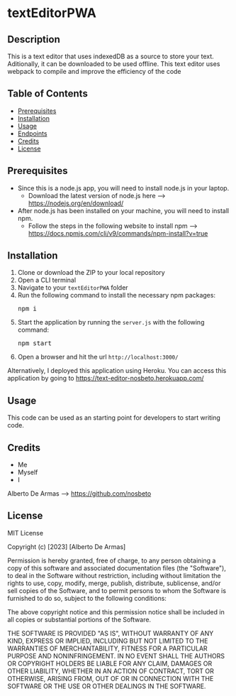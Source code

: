 # textEditorPWA

## Description
This is a text editor that uses indexedDB as a source to store your text.  Aditionally, it can be downloaded to be used offline. This text editor uses webpack to compile and improve the efficiency of the code

## Table of Contents
- [Prerequisites](#prerequisites)
- [Installation](#installation)
- [Usage](#usage)
- [Endpoints](#endpoints)
- [Credits](#credits)
- [License](#license)


## Prerequisites
* Since this is a node.js app, you will need to install node.js in your laptop.  
    * Download the latest version of node.js here --> https://nodejs.org/en/download/  
* After node.js has been installed on your machine, you will need to install npm.  
    * Follow the steps in the following website to install npm --> https://docs.npmjs.com/cli/v9/commands/npm-install?v=true

## Installation
1) Clone or download the ZIP to your local repository
2) Open a CLI terminal
3) Navigate to your <code>textEditorPWA</code> folder 
4) Run the following command to install the necessary npm packages:
    <pre>npm i</pre>
4) Start the application by running the <code>server.js</code> with the following command:
    <pre>npm start</pre>
6) Open a browser and hit the url <code>http://localhost:3000/</code>

Alternatively, I deployed this application using Heroku. You can access this application by going to https://text-editor-nosbeto.herokuapp.com/

## Usage 
This code can be used as an starting point for developers to start writing code.


## Credits
* Me
* Myself
* I

Alberto De Armas --> https://github.com/nosbeto

## License

MIT License

Copyright (c) [2023] [Alberto De Armas]

Permission is hereby granted, free of charge, to any person obtaining a copy
of this software and associated documentation files (the "Software"), to deal
in the Software without restriction, including without limitation the rights
to use, copy, modify, merge, publish, distribute, sublicense, and/or sell
copies of the Software, and to permit persons to whom the Software is
furnished to do so, subject to the following conditions:

The above copyright notice and this permission notice shall be included in all
copies or substantial portions of the Software.

THE SOFTWARE IS PROVIDED "AS IS", WITHOUT WARRANTY OF ANY KIND, EXPRESS OR
IMPLIED, INCLUDING BUT NOT LIMITED TO THE WARRANTIES OF MERCHANTABILITY,
FITNESS FOR A PARTICULAR PURPOSE AND NONINFRINGEMENT. IN NO EVENT SHALL THE
AUTHORS OR COPYRIGHT HOLDERS BE LIABLE FOR ANY CLAIM, DAMAGES OR OTHER
LIABILITY, WHETHER IN AN ACTION OF CONTRACT, TORT OR OTHERWISE, ARISING FROM,
OUT OF OR IN CONNECTION WITH THE SOFTWARE OR THE USE OR OTHER DEALINGS IN THE
SOFTWARE.
